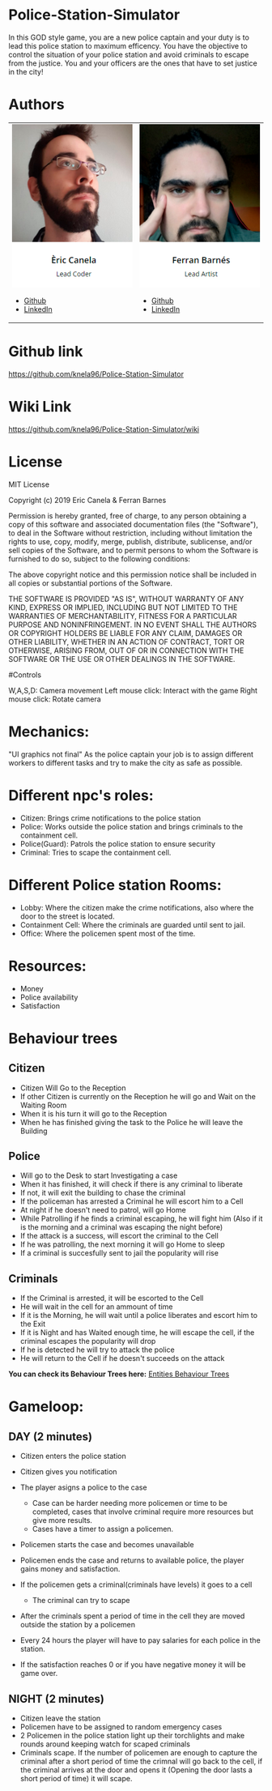 # Police-Station-Simulator
In this GOD style game, you are a new police captain and your duty is to lead this police station to maximum efficency. You have the objective to control the situation of your police station and avoid criminals to escape from the justice. You and your officers are the ones that have to set justice in the city!

# Authors
<table style="width:100%; border: none;">
  <tr>
    <td><img src="https://raw.githubusercontent.com/knela96/Police-Station-Simulator/master/docs/Eric.png?token=AGOACYL54SMMVALD23QOTLK576KPG" alt="Eric" />
	    <br>
	  <ul>
		  <li><a href="https://github.com/knela96">Github</a></li>
		  <li><a href="https://www.linkedin.com/in/eric-canela-sol/">LinkedIn</a></li>
	    </ul>
    </td>
    <td>
	    <img src="https://raw.githubusercontent.com/knela96/Police-Station-Simulator/master/docs/Ferran.png?token=AGOACYITIRRHFADQJSNPI52576LFG" alt="Ferran" />
	    <br>
	  <ul>
		  <li><a href="https://github.com/FBarnes99">Github</a></li>
		  <li><a href="https://www.linkedin.com/in/ferran-barnes-garcia-a76bb7181/">LinkedIn</a></li>
	    </ul>
	</td>
  </tr>
</table>

# Github link
https://github.com/knela96/Police-Station-Simulator

# Wiki Link
https://github.com/knela96/Police-Station-Simulator/wiki

# License
MIT License

Copyright (c) 2019 Eric Canela & Ferran Barnes

Permission is hereby granted, free of charge, to any person obtaining a copy
of this software and associated documentation files (the "Software"), to deal
in the Software without restriction, including without limitation the rights
to use, copy, modify, merge, publish, distribute, sublicense, and/or sell
copies of the Software, and to permit persons to whom the Software is
furnished to do so, subject to the following conditions:

The above copyright notice and this permission notice shall be included in all
copies or substantial portions of the Software.

THE SOFTWARE IS PROVIDED "AS IS", WITHOUT WARRANTY OF ANY KIND, EXPRESS OR
IMPLIED, INCLUDING BUT NOT LIMITED TO THE WARRANTIES OF MERCHANTABILITY,
FITNESS FOR A PARTICULAR PURPOSE AND NONINFRINGEMENT. IN NO EVENT SHALL THE
AUTHORS OR COPYRIGHT HOLDERS BE LIABLE FOR ANY CLAIM, DAMAGES OR OTHER
LIABILITY, WHETHER IN AN ACTION OF CONTRACT, TORT OR OTHERWISE, ARISING FROM,
OUT OF OR IN CONNECTION WITH THE SOFTWARE OR THE USE OR OTHER DEALINGS IN THE
SOFTWARE.

#Controls

W,A,S,D: Camera movement
Left mouse click: Interact with the game
Right mouse click: Rotate camera

# Mechanics:
"UI graphics not final"
As the police captain your job is to assign different workers to different tasks and try to make the city as safe as possible.

# Different npc's roles:

- Citizen: Brings crime notifications to the police station
- Police: Works outside the police station and brings criminals to the containment cell.
- Police(Guard): Patrols the police station to ensure security
- Criminal: Tries to scape the containment cell.

# Different Police station Rooms:

- Lobby: Where the citizen make the crime notifications, also where the door to the street is located.
- Containment Cell: Where the criminals are guarded until sent to jail.
- Office: Where the policemen spent most of the time.

# Resources:

 - Money
 - Police availability
 - Satisfaction

 # Behaviour trees
 ## Citizen
 
- Citizen Will Go to the Reception
- If other Citizen is currently on the Reception he will go and Wait on the Waiting Room
- When it is his turn it will go to the Reception
- When he has finished giving the task to the Police he will leave the Building
 
 ## Police
 
- Will go to the Desk to start Investigating a case
- When it has finished, it will check if there is any criminal to liberate
- If not, it will exit the building to chase the criminal
- If the policeman has arrested a Criminal he will escort him to a Cell
- At night if he doesn't need to patrol, will go Home
- While Patrolling if he finds a criminal escaping, he will fight him (Also if it is the morning and a criminal was escaping the night before)
- If the attack is a success, will escort the criminal to the Cell
- If he was patrolling, the next morning it will go Home to sleep
- If a criminal is succesfully sent to jail the popularity will rise
 ## Criminals
 
- If the Criminal is arrested, it will be escorted to the Cell
- He will wait in the cell for an ammount of time
- If it is the Morning, he will wait until a police liberates and escort him to the Exit
- If it is Night and has Waited enough time, he will escape the cell, if the criminal escapes the popularity will drop
- If he is detected he will try to attack the police
- He will return to the Cell if he doesn't succeeds on the attack

**You can check its Behaviour Trees here:** [Entities Behaviour Trees](https://github.com/knela96/Police-Station-Simulator/wiki/Entities-Behaviours)

# Gameloop:

## DAY (2 minutes)
- Citizen enters the police station
- Citizen gives you notification
- The player asigns a police to the case
	- Case can be harder needing more policemen or time to be completed, cases that involve criminal require more resources but give more results.
	- Cases have a timer to assign a policemen.
	
- Policemen starts the case and becomes unavailable
- Policemen ends the case and returns to available police, the player gains money and satisfaction.

- If the policemen gets a criminal(criminals have levels) it goes to a cell
	- The criminal can try to scape
- After the criminals spent a period of time in the cell they are moved outside the station by a policemen

- Every 24 hours the player will have to pay salaries for each police in the station.
- If the satisfaction reaches 0 or if you have negative money it will be game over.


## NIGHT (2 minutes)

- Citizen leave the station
- Policemen have to be assigned to random emergency cases
- 2 Policemen in the police station light up their torchlights and make rounds around keeping watch for scaped criminals
- Criminals scape. If the number of policemen are enough to capture the criminal after a short period of time the crimnal will go back to the cell, if the criminal arrives at the door and opens it (Opening the door lasts a short period of time) it will scape.



